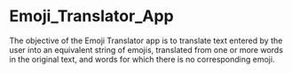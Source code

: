 # Emoji_Translator_App
The objective of the Emoji Translator app is to translate text entered by the user into an equivalent string of emojis, translated from one or more words in the original text, and words for which there is no corresponding emoji. 
